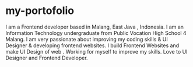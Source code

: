 # my-portofolio

<title>I'm Imanuel Revo Admojo</title>
I am a Frontend developer based in Malang, East Java , Indonesia. I am an Information Technology undergraduate from Public Vocation High School 4 Malang. I am very passionate about improving my coding skills & UI Designer & developing frontend websites. I build Frontend Websites and make UI Design of web . Working for myself to improve my skills. Love to UI Designer and Frontend Developer.
